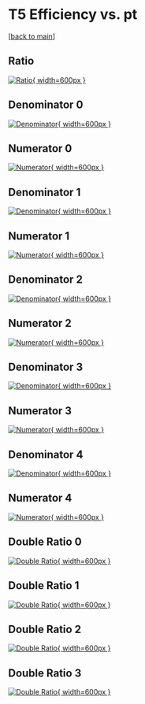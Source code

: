# T5 Efficiency vs. pt

[[back to main](./)]



## Ratio

[![Ratio](../mtv/var/T5_loweta_211_0_eff_pt.png){ width=600px }](../mtv/var/T5_loweta_211_0_eff_pt.pdf)

## Denominator 0

[![Denominator](../mtv/den/T5_loweta_211_0_eff_pt_den0.png){ width=600px }](../mtv/den/T5_loweta_211_0_eff_pt_den0.pdf)

## Numerator 0

[![Numerator](../mtv/num/T5_loweta_211_0_eff_pt_num0.png){ width=600px }](../mtv/num/T5_loweta_211_0_eff_pt_num0.pdf)

## Denominator 1

[![Denominator](../mtv/den/T5_loweta_211_0_eff_pt_den1.png){ width=600px }](../mtv/den/T5_loweta_211_0_eff_pt_den1.pdf)

## Numerator 1

[![Numerator](../mtv/num/T5_loweta_211_0_eff_pt_num1.png){ width=600px }](../mtv/num/T5_loweta_211_0_eff_pt_num1.pdf)

## Denominator 2

[![Denominator](../mtv/den/T5_loweta_211_0_eff_pt_den2.png){ width=600px }](../mtv/den/T5_loweta_211_0_eff_pt_den2.pdf)

## Numerator 2

[![Numerator](../mtv/num/T5_loweta_211_0_eff_pt_num2.png){ width=600px }](../mtv/num/T5_loweta_211_0_eff_pt_num2.pdf)

## Denominator 3

[![Denominator](../mtv/den/T5_loweta_211_0_eff_pt_den3.png){ width=600px }](../mtv/den/T5_loweta_211_0_eff_pt_den3.pdf)

## Numerator 3

[![Numerator](../mtv/num/T5_loweta_211_0_eff_pt_num3.png){ width=600px }](../mtv/num/T5_loweta_211_0_eff_pt_num3.pdf)

## Denominator 4

[![Denominator](../mtv/den/T5_loweta_211_0_eff_pt_den4.png){ width=600px }](../mtv/den/T5_loweta_211_0_eff_pt_den4.pdf)

## Numerator 4

[![Numerator](../mtv/num/T5_loweta_211_0_eff_pt_num4.png){ width=600px }](../mtv/num/T5_loweta_211_0_eff_pt_num4.pdf)

## Double Ratio 0

[![Double Ratio](../mtv/ratio/T5_loweta_211_0_eff_pt_ratio0.png){ width=600px }](../mtv/ratio/T5_loweta_211_0_eff_pt_ratio0.pdf)

## Double Ratio 1

[![Double Ratio](../mtv/ratio/T5_loweta_211_0_eff_pt_ratio1.png){ width=600px }](../mtv/ratio/T5_loweta_211_0_eff_pt_ratio1.pdf)

## Double Ratio 2

[![Double Ratio](../mtv/ratio/T5_loweta_211_0_eff_pt_ratio2.png){ width=600px }](../mtv/ratio/T5_loweta_211_0_eff_pt_ratio2.pdf)

## Double Ratio 3

[![Double Ratio](../mtv/ratio/T5_loweta_211_0_eff_pt_ratio3.png){ width=600px }](../mtv/ratio/T5_loweta_211_0_eff_pt_ratio3.pdf)

